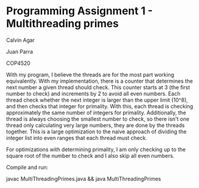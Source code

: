 # Programming Assignment 1 - Multithreading primes

Calvin Agar

Juan Parra

COP4520

With my program, I believe the threads are for the most part working equivalently. With my implementation, there is a counter that determines the next number a given thread should check. This counter starts at 3 (the first number to check) and increments by 2 to avoid all even numbers. Each thread check whether the next integer is larger than the upper limit (10^8), and then checks that integer for primality. With this, each thread is checking approximately the same number of integers for primality. Additionally, the thread is always choosing the smallest number to check, so there isn't one thread only calculating very large numbers, they are done by the threads together. This is a large optimization to the naive approach of dividing the integer list into even ranges that each thread must check.

For optimizations with determining primality, I am only checking up to the square root of the number to check and I also skip all even numbers.

Compile and run:

javac MultiThreadingPrimes.java && java MultiThreadingPrimes
